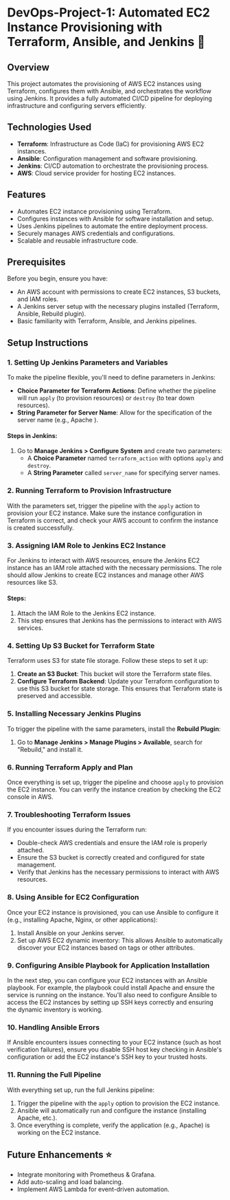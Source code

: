# DevOps-Project-1: Automated EC2 Instance Provisioning with Terraform, Ansible, and Jenkins 🚀

## Overview
This project automates the provisioning of AWS EC2 instances using Terraform, configures them with Ansible, and orchestrates the workflow using Jenkins. It provides a fully automated CI/CD pipeline for deploying infrastructure and configuring servers efficiently.

## Technologies Used
- **Terraform**: Infrastructure as Code (IaC) for provisioning AWS EC2 instances.
- **Ansible**: Configuration management and software provisioning.
- **Jenkins**: CI/CD automation to orchestrate the provisioning process.
- **AWS**: Cloud service provider for hosting EC2 instances.

## Features
- Automates EC2 instance provisioning using Terraform.
- Configures instances with Ansible for software installation and setup.
- Uses Jenkins pipelines to automate the entire deployment process.
- Securely manages AWS credentials and configurations.
- Scalable and reusable infrastructure code.

## Prerequisites
Before you begin, ensure you have:
- An AWS account with permissions to create EC2 instances, S3 buckets, and IAM roles.
- A Jenkins server setup with the necessary plugins installed (Terraform, Ansible, Rebuild plugin).
- Basic familiarity with Terraform, Ansible, and Jenkins pipelines.

## Setup Instructions

### 1. Setting Up Jenkins Parameters and Variables
To make the pipeline flexible, you'll need to define parameters in Jenkins:
- **Choice Parameter for Terraform Actions**: Define whether the pipeline will run `apply` (to provision resources) or `destroy` (to tear down resources).
- **String Parameter for Server Name**: Allow for the specification of the server name (e.g., Apache ).

#### Steps in Jenkins:
1. Go to **Manage Jenkins > Configure System** and create two parameters:
   - A **Choice Parameter** named `terraform_action` with options `apply` and `destroy`.
   - A **String Parameter** called `server_name` for specifying server names.

### 2. Running Terraform to Provision Infrastructure
With the parameters set, trigger the pipeline with the `apply` action to provision your EC2 instance. Make sure the instance configuration in Terraform is correct, and check your AWS account to confirm the instance is created successfully.

### 3. Assigning IAM Role to Jenkins EC2 Instance
For Jenkins to interact with AWS resources, ensure the Jenkins EC2 instance has an IAM role attached with the necessary permissions. The role should allow Jenkins to create EC2 instances and manage other AWS resources like S3.

#### Steps:
1. Attach the IAM Role to the Jenkins EC2 instance.
2. This step ensures that Jenkins has the permissions to interact with AWS services.

### 4. Setting Up S3 Bucket for Terraform State
Terraform uses S3 for state file storage. Follow these steps to set it up:
1. **Create an S3 Bucket**: This bucket will store the Terraform state files.
2. **Configure Terraform Backend**: Update your Terraform configuration to use this S3 bucket for state storage. This ensures that Terraform state is preserved and accessible.

### 5. Installing Necessary Jenkins Plugins
To trigger the pipeline with the same parameters, install the **Rebuild Plugin**:
1. Go to **Manage Jenkins > Manage Plugins > Available**, search for "Rebuild," and install it.

### 6. Running Terraform Apply and Plan
Once everything is set up, trigger the pipeline and choose `apply` to provision the EC2 instance. You can verify the instance creation by checking the EC2 console in AWS.

### 7. Troubleshooting Terraform Issues
If you encounter issues during the Terraform run:
- Double-check AWS credentials and ensure the IAM role is properly attached.
- Ensure the S3 bucket is correctly created and configured for state management.
- Verify that Jenkins has the necessary permissions to interact with AWS resources.

### 8. Using Ansible for EC2 Configuration
Once your EC2 instance is provisioned, you can use Ansible to configure it (e.g., installing Apache, Nginx, or other applications):
1. Install Ansible on your Jenkins server.
2. Set up AWS EC2 dynamic inventory: This allows Ansible to automatically discover your EC2 instances based on tags or other attributes.

### 9. Configuring Ansible Playbook for Application Installation
In the next step, you can configure your EC2 instances with an Ansible playbook. For example, the playbook could install Apache and ensure the service is running on the instance. You'll also need to configure Ansible to access the EC2 instances by setting up SSH keys correctly and ensuring the dynamic inventory is working.

### 10. Handling Ansible Errors
If Ansible encounters issues connecting to your EC2 instance (such as host verification failures), ensure you disable SSH host key checking in Ansible's configuration or add the EC2 instance's SSH key to your trusted hosts.

### 11. Running the Full Pipeline
With everything set up, run the full Jenkins pipeline:
1. Trigger the pipeline with the `apply` option to provision the EC2 instance.
2. Ansible will automatically run and configure the instance (installing Apache, etc.).
3. Once everything is complete, verify the application (e.g., Apache) is working on the EC2 instance.

## Future Enhancements ⭐
- Integrate monitoring with Prometheus & Grafana.
- Add auto-scaling and load balancing.
- Implement AWS Lambda for event-driven automation.




